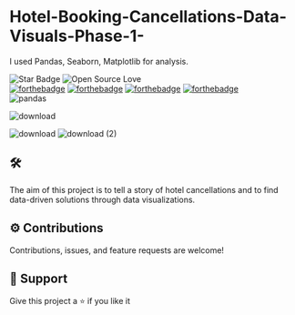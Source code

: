 # Hotel-Booking-Cancellations-Data-Visuals-Phase-1-
I used Pandas, Seaborn, Matplotlib for analysis.
<!--Please do not remove this part-->
![Star Badge](https://img.shields.io/static/v1?label=%F0%9F%8C%9F&message=If%20Useful&style=style=flat&color=BC4E99)
![Open Source Love](https://badges.frapsoft.com/os/v1/open-source.svg?v=103)<br>
[![forthebadge](https://forthebadge.com/images/badges/built-with-love.svg)](https://forthebadge.com)
[![forthebadge](https://forthebadge.com/images/badges/uses-brains.svg)](https://forthebadge.com)
[![forthebadge](https://forthebadge.com/images/badges/powered-by-black-magic.svg)](https://forthebadge.com)
[![forthebadge](https://forthebadge.com/images/badges/made-with-python.svg)](https://forthebadge.com)<br>
![pandas](https://user-images.githubusercontent.com/63976360/234907031-5ba2640b-273b-4cdf-b628-a18046ba98a5.svg)



![download](https://github.com/simply-lisa/Hotel-Booking-Cancellations-Data-Visuals-Phase-1-/assets/63976360/ce40aa83-c9a9-4aa7-9402-c8adf0ce4cf3)

![download](https://github.com/simply-lisa/Hotel-Booking-Cancellations-Data-Visuals-Phase-1-/assets/63976360/cc51c9b5-600a-4413-9069-336255e3e646)
![download (2)](https://github.com/simply-lisa/Hotel-Booking-Cancellations-Data-Visuals-Phase-1-/assets/63976360/bf3eca9c-bb0b-4c6f-bcdf-dd1a08bab2cf)

<!--An image is an illustration for your project, the tip here is using your sense of humour as much as you can :D 

You can copy paste my markdown photo insert as following:
<p align="center">
<img src="your-source-is-here" width=40% height=40%>
-->

## 🛠️ 
<!--Remove the below lines and add yours -->
The aim of this project is to tell a story of hotel cancellations and to find data-driven solutions through data visualizations. 

## ⚙️ Contributions
<!--Remove the below lines and add yours -->
Contributions, issues, and feature requests are welcome!

## 🌟 Support
<!--Remove the below lines and add yours -->
Give this project a ⭐ if you like it

